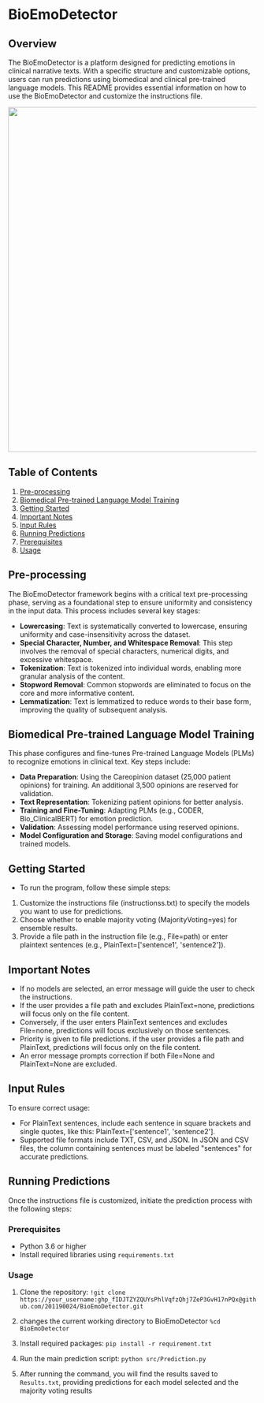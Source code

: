 # BioEmoDetector

## Overview
The BioEmoDetector is a platform designed for predicting emotions in clinical narrative texts. With a specific structure and customizable options, users can run predictions using biomedical and clinical pre-trained language models. This README provides essential information on how to use the BioEmoDetector and customize the instructions file.

<p align="center">
<img src="https://github.com/201190024/BioEmoDetector/assets/54450055/e7a98e28-f7f9-4613-ab6c-09428b0a65d2" width="700">
</p>

## Table of Contents
1. [Pre-processing](#pre-processing)
2. [Biomedical Pre-trained Language Model Training](#biomedical-pre-trained-language-model-training)
3. [Getting Started](#Getting-Started)
4. [Important Notes](#Important-Notes)
5. [Input Rules](#Input-Rules)
6. [Running Predictions](#Running-Predictions)
7. [Prerequisites](#Prerequisites)
8. [Usage](#Usage)

## Pre-processing
The BioEmoDetector framework begins with a critical text pre-processing phase, serving as a foundational step to ensure uniformity and consistency in the input data. This process includes several key stages:

- **Lowercasing**: Text is systematically converted to lowercase, ensuring uniformity and case-insensitivity across the dataset.
- **Special Character, Number, and Whitespace Removal**: This step involves the removal of special characters, numerical digits, and excessive whitespace. 
- **Tokenization**: Text is tokenized into individual words, enabling more granular analysis of the content.
- **Stopword Removal**: Common stopwords are eliminated to focus on the core and more informative content.
- **Lemmatization**: Text is lemmatized to reduce words to their base form, improving the quality of subsequent analysis.

## Biomedical Pre-trained Language Model Training
This phase configures and fine-tunes Pre-trained Language Models (PLMs) to recognize emotions in clinical text. Key steps include:
- **Data Preparation**: Using the Careopinion dataset (25,000 patient opinions) for training. An additional 3,500 opinions are reserved for validation.
- **Text Representation**: Tokenizing patient opinions for better analysis.
- **Training and Fine-Tuning**: Adapting PLMs (e.g., CODER, Bio_ClinicalBERT) for emotion prediction.
- **Validation**: Assessing model performance using reserved opinions.
- **Model Configuration and Storage**: Saving model configurations and trained models.

## Getting Started
- To run the program, follow these simple steps:

1. Customize the instructions file (instructionss.txt) to specify the models you want to use for predictions.
2. Choose whether to enable majority voting (MajorityVoting=yes) for ensemble results.
3. Provide a file path in the instruction file (e.g., File=path) or enter plaintext sentences (e.g., PlainText=['sentence1', 'sentence2']).

## Important Notes

- If no models are selected, an error message will guide the user to check the instructions.
- If the user provides a file path and excludes PlainText=none, predictions will focus only on the file content.
- Conversely, if the user enters PlainText sentences and excludes File=none, predictions will focus exclusively on those sentences.
- Priority is given to file predictions. if the user provides a file path and PlainText, predictions will focus only on the file content.
- An error message prompts correction if both File=None and PlainText=None are excluded.

## Input Rules
To ensure correct usage:

- For PlainText sentences, include each sentence in square brackets and single quotes, like this: PlainText=['sentence1', 'sentence2'].
- Supported file formats include TXT, CSV, and JSON. In JSON and CSV files, the column containing sentences must be labeled "sentences" for accurate predictions.

## Running Predictions
Once the instructions file is customized, initiate the prediction process with the following steps:

### Prerequisites
- Python 3.6 or higher
- Install required libraries using `requirements.txt`

### Usage
1. Clone the repository:
`!git clone https://your_username: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@github.com/201190024/BioEmoDetector.git`

2. changes the current working directory to BioEmoDetector `%cd BioEmoDetector`

3. Install required packages:
`pip install -r requirement.txt`

4. Run the main prediction script:
`python src/Prediction.py`

5. After running the command, you will find the results saved to `Results.txt`, providing predictions for each model selected and the majority voting results

